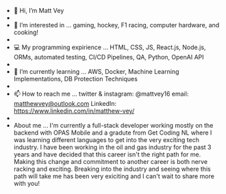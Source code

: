 - 👋 Hi, I’m Matt Vey  
-  
- 👀 I’m interested in ... gaming, hockey, F1 racing, computer hardware, and cooking! 
-  
- 💻 My programming expirience ... HTML, CSS, JS, React.js, Node.js, ORMs, automated testing, CI/CD Pipelines, QA, Python, OpenAI API 
- 
- 🌱 I’m currently learning ... AWS, Docker, Machine Learning Implementations, DB Protection Techniques
- 
- 📫 How to reach me ... twitter & instagram: @mattvey16 email: matthewvey@outlook.com LinkedIn: https://www.linkedin.com/in/matthew-vey/
- 
- About me ... I'm currently a full-stack developer working mostly on the backend with OPAS Mobile and a gradute from Get Coding NL where I was learning different languages to get into the very exciting tech industry. I have been working in the oil and gas industry for the past 3 years and have decided that this career isn't the right path for me. Making this change and commitment to another career is both nerve racking and exciting. Breaking into the industry and seeing where this path will take me has been very exiciting and I can't wait to share more with you!
